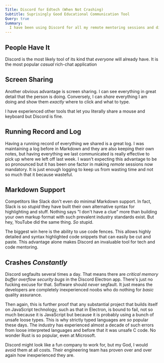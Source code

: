 ```yaml
---
Title: Discord for Edtech (When Not Crashing)
Subtitle: Suprisingly Good Educational Communication Tool
Query: true
Summary: 
  I have been using Discord for all my remote mentoring sessions and discovered a few real advantages --- the biggest being sharing a full desktop --- and some disadvantages --- frequent crashes and spotty voice quality.
---
```


## People Have It

Discord is the most likely tool of its kind that *everyone* will already
have. It is the most popular *casual* rich-chat application

## Screen Sharing

Another obvious advantage is screen sharing. I can see everything in
great detail that the person is doing. Conversely, I can *share*
everything I am doing and show them *exactly* where to click and what to
type. 

I have experienced other tools that let you literally share a mouse and
keyboard but Discord is fine.

## Running Record and Log

Having a running record of everything we shared is a great log. I was
maintaining a log before in Markdown and they are also keeping their own
notes, but having everything we last communicated is really effective to
pick up where we left off last week. I wasn't expecting this advantage
to be so pronounced but it has been one factor in making *remote*
sessions now mandatory. It is just enough logging to keep us from
wasting time and not so much that it because wasteful.

## Markdown Support

Competitors like Slack don't even do minimal Markdown support. In fact,
Slack is so *stupid* they have built their own alternative syntax for
highlighting and stuff. Nothing says "I don't have a clue" more than
building your own markup format with such prevalent industry standards
exist. But hey, YouTube did the same thing. *So* stupid.

The biggest win here is the ability to use code fences. This allows
highly detailed and syntax highlighted code snippets that can easily be
cut and paste. This advantage alone makes Discord an invaluable tool for
tech and code mentoring.

## Crashes *Constantly*

Discord segfaults several times a day. That means there are *critical
memory buffer overflow security bugs* in the Discord Electron app.
There's just no fucking excuse for that. Software should *never*
segfault. It just means the developers are completely inexperienced
noobs who do nothing for *basic* quality assurance.

Then again, this is further proof that any substantial project that
builds itself on JavaScript technology, such as that in Electron, is
bound to fail, not so much because it is JavaScript but because it is
probably using a bunch of unsafe loose types. This is why strictly typed
languages are *so* popular these days. The industry has experienced
almost a decade of such errors from loose interpreted languages and
before that it was unsafe C code. No wonder Rust is so popular, even at
Microsoft.

Discord might look like a fun company to work for, but my God, I would
avoid them at all costs. Their engineering team has proven over and over
again how inexperienced they are.

